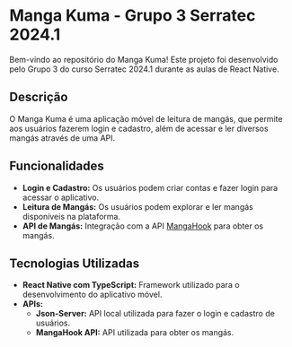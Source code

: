# Manga Kuma - Grupo 3 Serratec 2024.1

Bem-vindo ao repositório do Manga Kuma! Este projeto foi desenvolvido pelo Grupo 3 do curso Serratec 2024.1 durante as aulas de React Native.

## Descrição

O Manga Kuma é uma aplicação móvel de leitura de mangás, que permite aos usuários fazerem login e cadastro, além de acessar e ler diversos mangás através de uma API. 

## Funcionalidades

- **Login e Cadastro:** Os usuários podem criar contas e fazer login para acessar o aplicativo.
- **Leitura de Mangás:** Os usuários podem explorar e ler mangás disponíveis na plataforma.
- **API de Mangás:** Integração com a API [MangaHook](https://mangahook-api.vercel.app) para obter os mangás.

## Tecnologias Utilizadas

- **React Native com TypeScript:** Framework utilizado para o desenvolvimento do aplicativo móvel.
- **APIs:** 
  - **Json-Server:** API local utilizada para fazer o login e cadastro de usuários.
  - **MangaHook API:** API utilizada para obter os mangás.
